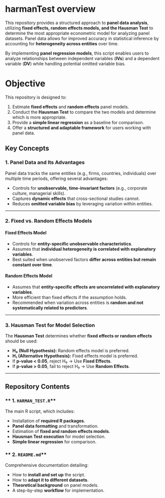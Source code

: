 # harmanTest overview
This repository provides a structured approach to **panel data analysis**, utilizing **fixed effects, random effects models, and the Hausman Test** to determine the most appropriate econometric model for analyzing panel datasets. Panel data allows for improved accuracy in statistical inference by accounting for **heterogeneity across entities** over time.

By implementing **panel regression models**, this script enables users to analyze relationships between independent variables (**IVs**) and a dependent variable (**DV**) while handling potential omitted variable bias.


# Objective
This repository is designed to:
1. Estimate **fixed effects** and **random effects** panel models.
2. Conduct the **Hausman Test** to compare the two models and determine which is more appropriate.
3. Provide a **simple linear regression** as a baseline for comparison.
4. Offer a **structured and adaptable framework** for users working with panel data.

## Key Concepts

### **1. Panel Data and Its Advantages**
Panel data tracks the same entities (e.g., firms, countries, individuals) over multiple time periods, offering several advantages:
- Controls for **unobservable, time-invariant factors** (e.g., corporate culture, managerial skills).
- Captures **dynamic effects** that cross-sectional studies cannot.
- Reduces **omitted variable bias** by leveraging variation within entities.

---

### **2. Fixed vs. Random Effects Models**
#### **Fixed Effects Model**
- Controls for **entity-specific unobservable characteristics**.
- Assumes that **individual heterogeneity is correlated with explanatory variables**.
- Best suited when unobserved factors **differ across entities but remain constant over time**.

#### **Random Effects Model**
- Assumes that **entity-specific effects are uncorrelated with explanatory variables**.
- More efficient than fixed effects if the assumption holds.
- Recommended when variation across entities is **random and not systematically related to predictors**.

---

### **3. Hausman Test for Model Selection**
The **Hausman Test** determines whether **fixed effects or random effects** should be used:
- **H₀ (Null Hypothesis):** Random effects model is preferred.
- **H₁ (Alternative Hypothesis):** Fixed effects model is preferred.
- If **p-value < 0.05**, reject H₀ → Use **Fixed Effects**.
- If **p-value > 0.05**, fail to reject H₀ → Use **Random Effects**.

---

## Repository Contents

### ** 1. `HARMAN_TEST.R`**
The main R script, which includes:
- Installation of **required R packages**.
- **Panel data formatting** and transformation.
- Estimation of **fixed and random effects models**.
- **Hausman Test execution** for model selection.
- **Simple linear regression** for comparison.

### ** 2. `README.md`**
Comprehensive documentation detailing:
- How to **install and set up** the script.
- How to **adapt it to different datasets**.
- **Theoretical background** on panel models.
- A step-by-step **workflow** for implementation.
